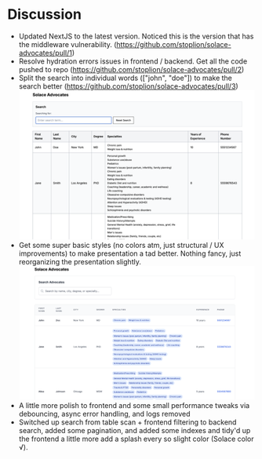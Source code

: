 # Discussion

- Updated NextJS to the latest version. Noticed this is the version that has the middleware vulnerability. (https://github.com/stoplion/solace-advocates/pull/1)
- Resolve hydration errors issues in frontend / backend. Get all the code pushed to repo (https://github.com/stoplion/solace-advocates/pull/2)
- Split the search into individual words (["john", "doe"]) to make the search better (https://github.com/stoplion/solace-advocates/pull/3)
  ![](./DISCUSSION_IMAGES/image.png)
- Get some super basic styles (no colors atm, just structural / UX improvements) to make presentation a tad better. Nothing fancy, just reorganizing the presentation slightly.
  ![](DISCUSSION_IMAGES/image2.png)
- A little more polish to frontend and some small performance tweaks via debouncing, async error handling, and logs removed
- Switched up search from table scan + frontend filtering to backend search, added some pagination, and added some indexes and tidy'd up the frontend a little more add a splash every so slight color (Solace color √).
